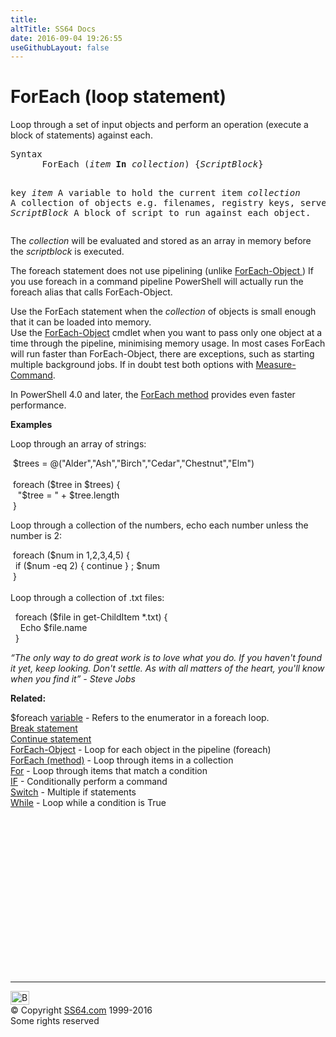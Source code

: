 ```yaml
---
title:
altTitle: SS64 Docs
date: 2016-09-04 19:26:55
useGithubLayout: false
---
```

<!-- #BeginLibraryItem "/Library/head_ps.lbi" --><!-- #EndLibraryItem --><h1>ForEach (loop statement) </h1>
<p>Loop through a set of input objects and perform an operation (execute a block of statements) against each. </p>
<pre>Syntax
      ForEach (<i>item</i> <b>In</b> <i>collection</i>) {<i>ScriptBlock</i>}

key
   <i>item</i>         A variable to hold the current item
   <i>collection</i>   A collection of objects e.g. filenames, registry keys, servernames
   <i>ScriptBlock</i>  A block of script to run against each object.  </pre>
<p>The <i>collection</i> will be evaluated and stored as an array in memory before the <i>scriptblock</i> is executed. </p>
<p>The <span class="code">foreach</span> statement does not use pipelining (unlike <a href="foreach-object.html">ForEach-Object </a> ) If you use <span class="code">foreach</span> in a command pipeline PowerShell will actually run the <span class="code">foreach</span> alias that calls <span class="code">ForEach-Object</span>.</p>
<p>Use the <span class="code">ForEach</span> statement when the <i>collection </i>of objects is small enough that it can be loaded into memory.<br>
Use the <a href="foreach-object.html">ForEach-Object</a> cmdlet when you want to pass only one object at a time through the pipeline, minimising memory usage. In most cases <span class="code">ForEach</span> will run faster than <span class="code">ForEach-Object</span>, there are exceptions, such as starting multiple background jobs. If in doubt test both options with <a href="measure-command.html">Measure-Command</a>.</p>
<p>In PowerShell 4.0 and later, the <a href="foreach-method.html">ForEach method</a> provides even faster performance.</p>

<p><b>Examples</b></p>
<p>Loop through an array of strings:</p>
<p class="code">&nbsp;$trees = @("Alder","Ash","Birch","Cedar","Chestnut","Elm")<br>
  <br>
&nbsp;foreach ($tree in $trees) {<br>
&nbsp;&nbsp;&nbsp;"$tree = " + $tree.length<br>
&nbsp;}</p>
<p>Loop through a collection of the numbers, echo each number unless the number is 2: </p>
<p><span class="code">&nbsp;foreach ($num in 1,2,3,4,5) {<br>
&nbsp;&nbsp;if ($num -eq 2) { continue } ; $num<br>
&nbsp;}</span><br>
<br>Loop through a collection of .txt files:</p>
<p class="code">&nbsp; foreach ($file in get-ChildItem *.txt) {<br>
&nbsp; &nbsp; Echo $file.name<br>
&nbsp; }</p>
<p class="quote"><i>“The only way to do great work is to love what you do. If you haven't found it yet, keep looking. Don't settle. As with all matters of the heart, you'll know when you find it” - Steve Jobs</i></p>
<p><b>Related:</b></p>
<p>  <span class="code">$foreach</span> <a href="syntax-automatic-variables.html">variable</a> - Refers to the enumerator in a foreach loop.<br>
  <a href="break.html">Break statement </a><br>
  <a href="continue.html">Continue statement</a><br>
  <a href="foreach-object.html">ForEach-Object</a> - Loop for each object in the pipeline (foreach)<br>
<a href="foreach-method.html">ForEach (method)</a> - Loop through items in a collection <br>
  <a href="for.html">For</a> - Loop through items that match a condition<br>
  <a href="if.html">IF</a> - Conditionally perform a command<br>
  <a href="switch.html">Switch</a> - Multiple if statements<br>
  <a href="while.html">While</a> - Loop while a condition is True</p><!-- #BeginLibraryItem "/Library/foot_ps.lbi" --><p>
<!-- PowerShell300 -->
<ins class="adsbygoogle" style="display:inline-block;width:300px;height:250px" data-ad-client="ca-pub-6140977852749469" data-ad-slot="6253539900"></ins>
<script>
(adsbygoogle = window.adsbygoogle || []).push({});
</script></p>
<hr>
<div id="bl" class="footer"><a href="foreach.html#"><img src="../images/top.png" width="30" height="22" alt="Back to the Top"></a></div>
<div id="br" class="footer, tagline">© Copyright <a href="http://ss64.com/">SS64.com</a> 1999-2016<br>
Some rights reserved</div><!-- #EndLibraryItem -->

